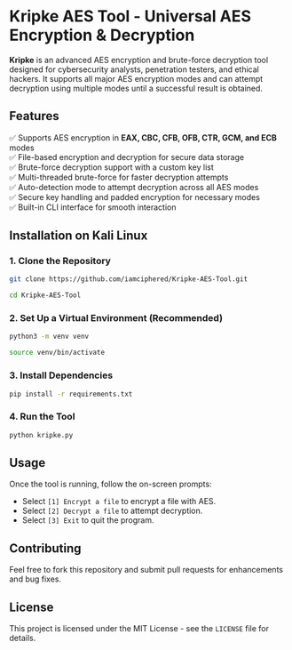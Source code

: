 # Kripke AES Tool - Universal AES Encryption & Decryption

**Kripke** is an advanced AES encryption and brute-force decryption tool designed for cybersecurity analysts, penetration testers, and ethical hackers. It supports all major AES encryption modes and can attempt decryption using multiple modes until a successful result is obtained.

## Features
✅ Supports AES encryption in **EAX, CBC, CFB, OFB, CTR, GCM, and ECB** modes  
✅ File-based encryption and decryption for secure data storage  
✅ Brute-force decryption support with a custom key list  
✅ Multi-threaded brute-force for faster decryption attempts  
✅ Auto-detection mode to attempt decryption across all AES modes  
✅ Secure key handling and padded encryption for necessary modes  
✅ Built-in CLI interface for smooth interaction  

## Installation on Kali Linux
### 1. Clone the Repository
```bash
git clone https://github.com/iamciphered/Kripke-AES-Tool.git
```
```bash
cd Kripke-AES-Tool
```

### 2. Set Up a Virtual Environment (Recommended)
```bash
python3 -m venv venv
```
```bash
source venv/bin/activate
```

### 3. Install Dependencies
```bash
pip install -r requirements.txt
```

### 4. Run the Tool
```bash
python kripke.py
```

## Usage
Once the tool is running, follow the on-screen prompts:

- Select `[1] Encrypt a file` to encrypt a file with AES.
- Select `[2] Decrypt a file` to attempt decryption.
- Select `[3] Exit` to quit the program.

## Contributing
Feel free to fork this repository and submit pull requests for enhancements and bug fixes.

## License
This project is licensed under the MIT License - see the `LICENSE` file for details.

